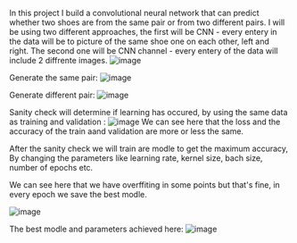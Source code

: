 In this project I build a convolutional neural network that can predict whether two shoes are from the same pair or from two different pairs.
I will be using two different approaches, the first will be CNN - every entery in the data will be to picture of the same shoe one on each other,
left and right.
The second one will be CNN channel - every entery of the data will include 2 diffrente images.
![image](https://github.com/omer1C/Image-classification-/assets/135855862/700126e9-4a56-4ab3-8527-4ed4cc3dc46a)

Generate the same pair: 
![image](https://github.com/omer1C/Image-classification-/assets/135855862/2af1de2a-2194-4105-82f0-1c3de3985b87)

Generate different pair:
![image](https://github.com/omer1C/Image-classification-/assets/135855862/304c944f-9e67-4480-b395-12ae00c27590)

Sanity check will determine if learning has occured, by using the same data as training and validation : 
![image](https://github.com/omer1C/Image-classification-/assets/135855862/d6746509-5da6-4bc6-8dbd-d1e991ded64c)
We can see here that the loss and the accuracy of the train aand validation are more or less the same.


After the sanity check we will train are modle to get the maximum accuracy,
By changing the parameters like learning rate, kernel size, bach size, number of epochs etc.

We can see here that we have overffiting in some points but that's fine, in every epoch we save the best modle.

![image](https://github.com/omer1C/Image-classification-/assets/135855862/96e3e3f1-79b1-4422-8cef-2a62492c1a4a)

The best modle and parameters achieved here:
![image](https://github.com/omer1C/Image-classification-/assets/135855862/6cee346e-08e9-43cc-bdc5-0dca24a4e98e)

